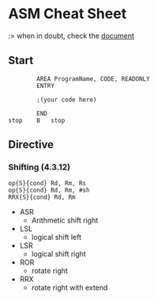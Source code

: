 # ASM Cheat Sheet
:>
when in doubt, check the [document](/ARM-ASM/resources/DUI0204J_rvct_assembler_guide.pdf)

## Start
```
        AREA ProgramName, CODE, READONLY
        ENTRY
        
        ;(your code here)

        END
stop    B   stop
```
## Directive

### Shifting (4.3.12)
```
op{S}{cond} Rd, Rm, Rs
op{S}{cond} Rd, Rm, #sh
RRX{S}{cond} Rd, Rm
```
-  ASR
   -  Arithmetic shift right
-  LSL
   -  logical shift left
-  LSR
   -  logical shift right
-  ROR
   -  rotate right
-  RRX
   -  rotate right with extend
